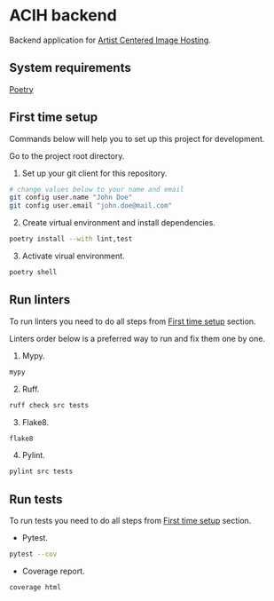 # ACIH backend

Backend application for [Artist Centered Image Hosting](https://github.com/fenya123/bingin).


## System requirements

[Poetry](https://python-poetry.org/docs/#installation)


## First time setup

Commands below will help you to set up this project for development.

Go to the project root directory.

1. Set up your git client for this repository.
```bash
# change values below to your name and email
git config user.name "John Doe"
git config user.email "john.doe@mail.com"
```

2. Create virtual environment and install dependencies.
```bash
poetry install --with lint,test
```

3. Activate virual environment.
```bash
poetry shell
```


## Run linters

To run linters you need to do all steps from [First time setup](#first-time-setup) section.

Linters order below is a preferred way to run and fix them one by one.

1. Mypy.
```bash
mypy
```

2. Ruff.
```bash
ruff check src tests
```

3. Flake8.
```bash
flake8
```

4. Pylint.
```bash
pylint src tests 
```


## Run tests

To run tests you need to do all steps from [First time setup](#first-time-setup) section.

- Pytest.
```bash
pytest --cov
```

- Coverage report.
```bash
coverage html
```
